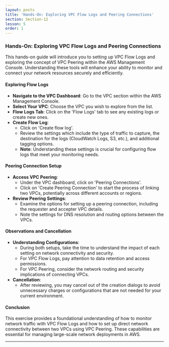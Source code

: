 ```yaml
---
layout: posts
title: 'Hands-On: Exploring VPC Flow Logs and Peering Connections'
section: Section-12
lesson: 5
order: 1
---
```


### Hands-On: Exploring VPC Flow Logs and Peering Connections

This hands-on guide will introduce you to setting up VPC Flow Logs and exploring the concept of VPC Peering within the AWS Management Console. Understanding these tools will enhance your ability to monitor and connect your network resources securely and efficiently.

<!-- pagebreak -->

#### Exploring Flow Logs

- **Navigate to the VPC Dashboard**: Go to the VPC section within the AWS Management Console.
- **Select Your VPC**: Choose the VPC you wish to explore from the list.
- **Flow Logs Tab**: Click on the 'Flow Logs' tab to see any existing logs or create new ones.
- **Create Flow Log**:
  - Click on 'Create flow log'.
  - Review the settings which include the type of traffic to capture, the destination for the logs (CloudWatch Logs, S3, etc.), and additional tagging options.
  - **Note**: Understanding these settings is crucial for configuring flow logs that meet your monitoring needs.

<!-- pagebreak -->

#### Peering Connection Setup

- **Access VPC Peering**:
  - Under the VPC dashboard, click on 'Peering Connections'.
  - Click on 'Create Peering Connection' to start the process of linking two VPCs, potentially across different accounts or regions.
- **Review Peering Settings**:
  - Examine the options for setting up a peering connection, including the requester and accepter VPC details.
  - Note the settings for DNS resolution and routing options between the VPCs.

<!-- pagebreak -->

#### Observations and Cancellation

- **Understanding Configurations**:
  - During both setups, take the time to understand the impact of each setting on network connectivity and security.
  - For VPC Flow Logs, pay attention to data retention and access permissions.
  - For VPC Peering, consider the network routing and security implications of connecting VPCs.
- **Cancellation**:
  - After reviewing, you may cancel out of the creation dialogs to avoid unnecessary charges or configurations that are not needed for your current environment.

<!-- pagebreak -->

#### Conclusion

This exercise provides a foundational understanding of how to monitor network traffic with VPC Flow Logs and how to set up direct network connectivity between two VPCs using VPC Peering. These capabilities are essential for managing large-scale network deployments in AWS.

---
